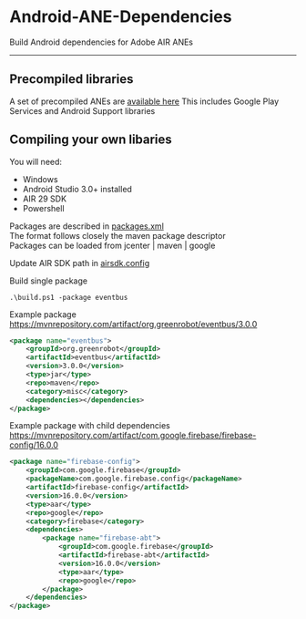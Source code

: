 # Android-ANE-Dependencies

Build Android dependencies for Adobe AIR ANEs

-------------

## Precompiled libraries
A set of precompiled ANEs are [available here](https://github.com/tuarua/Android-ANE-Dependencies/tree/master/anes) This includes Google Play Services and Android Support libraries

## Compiling your own libaries

You will need:
- Windows
- Android Studio 3.0+ installed
- AIR 29 SDK
- Powershell

Packages are described in [packages.xml](https://github.com/tuarua/Android-ANE-Dependencies/tree/master/build/scripts/packages.xml)   
The format follows closely the maven package descriptor   
Packages can be loaded from jcenter | maven | google   

Update AIR SDK path in [airsdk.config](https://github.com/tuarua/Android-ANE-Dependencies/tree/master/build/scripts/airsdk.config)  

Build single package
````shell
.\build.ps1 -package eventbus
`````



Example package  
https://mvnrepository.com/artifact/org.greenrobot/eventbus/3.0.0

````xml
<package name="eventbus">
    <groupId>org.greenrobot</groupId>
    <artifactId>eventbus</artifactId>
    <version>3.0.0</version>
    <type>jar</type>
    <repo>maven</repo>
    <category>misc</category>
    <dependencies></dependencies>
</package>
`````


Example package with child dependencies    
https://mvnrepository.com/artifact/com.google.firebase/firebase-config/16.0.0

````xml
<package name="firebase-config">
    <groupId>com.google.firebase</groupId>
    <packageName>com.google.firebase.config</packageName>
    <artifactId>firebase-config</artifactId>
    <version>16.0.0</version>
    <type>aar</type>
    <repo>google</repo>
    <category>firebase</category>
    <dependencies>
        <package name="firebase-abt">
            <groupId>com.google.firebase</groupId>
            <artifactId>firebase-abt</artifactId>
            <version>16.0.0</version>
            <type>aar</type>
            <repo>google</repo>
        </package>
    </dependencies>
</package>
`````
